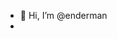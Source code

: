 - 👋 Hi, I’m @enderman
- 

<!---
enderman24/enderman24 is a ✨ special ✨ repository because its `README.md` (this file) appears on your GitHub profile.
You can click the Preview link to take a look at your changes.
--->
